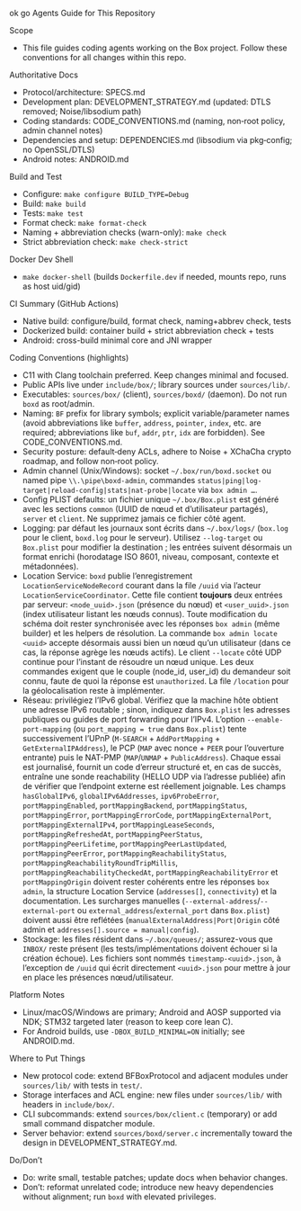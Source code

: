 ok go Agents Guide for This Repository

Scope
- This file guides coding agents working on the Box project. Follow these conventions for all changes within this repo.

Authoritative Docs
- Protocol/architecture: SPECS.md
- Development plan: DEVELOPMENT_STRATEGY.md (updated: DTLS removed; Noise/libsodium path)
- Coding standards: CODE_CONVENTIONS.md (naming, non‑root policy, admin channel notes)
- Dependencies and setup: DEPENDENCIES.md (libsodium via pkg‑config; no OpenSSL/DTLS)
- Android notes: ANDROID.md

Build and Test
- Configure: `make configure BUILD_TYPE=Debug`
- Build: `make build`
- Tests: `make test`
- Format check: `make format-check`
- Naming + abbreviation checks (warn-only): `make check`
- Strict abbreviation check: `make check-strict`

Docker Dev Shell
- `make docker-shell` (builds `Dockerfile.dev` if needed, mounts repo, runs as host uid/gid)

CI Summary (GitHub Actions)
- Native build: configure/build, format check, naming+abbrev check, tests
- Dockerized build: container build + strict abbreviation check + tests
- Android: cross-build minimal core and JNI wrapper

Coding Conventions (highlights)
- C11 with Clang toolchain preferred. Keep changes minimal and focused.
- Public APIs live under `include/box/`; library sources under `sources/lib/`.
- Executables: `sources/box/` (client), `sources/boxd/` (daemon). Do not run `boxd` as root/admin.
- Naming: `BF` prefix for library symbols; explicit variable/parameter names (avoid abbreviations like `buffer`, `address`, `pointer`, `index`, etc. are required; abbreviations like `buf`, `addr`, `ptr`, `idx` are forbidden). See CODE_CONVENTIONS.md.
- Security posture: default‑deny ACLs, adhere to Noise + XChaCha crypto roadmap, and follow non‑root policy.
- Admin channel (Unix/Windows): socket `~/.box/run/boxd.socket` ou named pipe `\\.\pipe\boxd-admin`, commandes `status|ping|log-target|reload-config|stats|nat-probe|locate` via `box admin …`.
- Config PLIST defaults: un fichier unique `~/.box/Box.plist` est généré avec les sections `common` (UUID de nœud et d’utilisateur partagés), `server` et `client`. Ne supprimez jamais ce fichier côté agent.
- Logging: par défaut les journaux sont écrits dans `~/.box/logs/` (`box.log` pour le client, `boxd.log` pour le serveur). Utilisez `--log-target` ou `Box.plist` pour modifier la destination ; les entrées suivent désormais un format enrichi (horodatage ISO 8601, niveau, composant, contexte et métadonnées).
- Location Service: `boxd` publie l’enregistrement `LocationServiceNodeRecord` courant dans la file `/uuid` via l’acteur `LocationServiceCoordinator`. Cette file contient **toujours** deux entrées par serveur: `<node_uuid>.json` (présence du nœud) et `<user_uuid>.json` (index utilisateur listant les nœuds connus). Toute modification du schéma doit rester synchronisée avec les réponses `box admin` (même builder) et les helpers de résolution. La commande `box admin locate <uuid>` accepte désormais aussi bien un nœud qu’un utilisateur (dans ce cas, la réponse agrège les nœuds actifs). Le client `--locate` côté UDP continue pour l’instant de résoudre un nœud unique. Les deux commandes exigent que le couple (node_id, user_id) du demandeur soit connu, faute de quoi la réponse est `unauthorized`. La file `/location` pour la géolocalisation reste à implémenter.
- Réseau: privilégiez l’IPv6 global. Vérifiez que la machine hôte obtient une adresse IPv6 routable ; sinon, indiquez dans `Box.plist` les adresses publiques ou guides de port forwarding pour l’IPv4. L’option `--enable-port-mapping` (ou `port_mapping = true` dans `Box.plist`) tente successivement l’UPnP (`M-SEARCH` + `AddPortMapping` + `GetExternalIPAddress`), le PCP (`MAP` avec nonce + `PEER` pour l’ouverture entrante) puis le NAT-PMP (`MAP`/`UNMAP` + `PublicAddress`). Chaque essai est journalisé, fournit un code d’erreur structuré et, en cas de succès, entraîne une sonde reachability (HELLO UDP via l’adresse publiée) afin de vérifier que l’endpoint externe est réellement joignable. Les champs `hasGlobalIPv6`, `globalIPv6Addresses`, `ipv6ProbeError`, `portMappingEnabled`, `portMappingBackend`, `portMappingStatus`, `portMappingError`, `portMappingErrorCode`, `portMappingExternalPort`, `portMappingExternalIPv4`, `portMappingLeaseSeconds`, `portMappingRefreshedAt`, `portMappingPeerStatus`, `portMappingPeerLifetime`, `portMappingPeerLastUpdated`, `portMappingPeerError`, `portMappingReachabilityStatus`, `portMappingReachabilityRoundTripMillis`, `portMappingReachabilityCheckedAt`, `portMappingReachabilityError` et `portMappingOrigin` doivent rester cohérents entre les réponses `box admin`, la structure Location Service (`addresses[]`, `connectivity`) et la documentation. Les surcharges manuelles (`--external-address`/`--external-port` ou `external_address`/`external_port` dans `Box.plist`) doivent aussi être reflétées (`manualExternalAddress|Port|Origin` côté admin et `addresses[].source = manual|config`).
- Stockage: les files résident dans `~/.box/queues/`; assurez-vous que `INBOX/` reste présent (les tests/implémentations doivent échouer si la création échoue). Les fichiers sont nommés `timestamp-<uuid>.json`, à l’exception de `/uuid` qui écrit directement `<uuid>.json` pour mettre à jour en place les présences nœud/utilisateur.

Platform Notes
- Linux/macOS/Windows are primary; Android and AOSP supported via NDK; STM32 targeted later (reason to keep core lean C).
- For Android builds, use `-DBOX_BUILD_MINIMAL=ON` initially; see ANDROID.md.

Where to Put Things
- New protocol code: extend BFBoxProtocol and adjacent modules under `sources/lib/` with tests in `test/`.
- Storage interfaces and ACL engine: new files under `sources/lib/` with headers in `include/box/`.
- CLI subcommands: extend `sources/box/client.c` (temporary) or add small command dispatcher module.
- Server behavior: extend `sources/boxd/server.c` incrementally toward the design in DEVELOPMENT_STRATEGY.md.

Do/Don’t
- Do: write small, testable patches; update docs when behavior changes.
- Don’t: reformat unrelated code; introduce new heavy dependencies without alignment; run `boxd` with elevated privileges.

